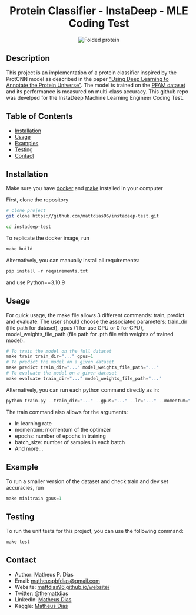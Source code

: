 <div align="center">

# Protein Classifier - InstaDeep - MLE Coding Test

![Folded protein](https://singularityhub.com/wp-content/uploads/2021/07/AI-generated-protein-structure.jpg)


<!--
Conference
-->
</div>

## Description
This project is an implementation of a protein classifier inspired by the ProtCNN model as described
in the paper ["Using Deep Learning to Annotate the Protein Universe"](https://www.biorxiv.org/content/10.1101/626507v2.full).
The model is trained on the [PFAM dataset](https://www.kaggle.com/datasets/googleai/pfam-seed-random-split) and its performance
is measured on multi-class accuracy.
This github repo was develped for the InstaDeep Machine Learning Engineer Coding Test.

## Table of Contents
- [Installation](#installation)
- [Usage](#usage)
- [Examples](#examples)
- [Testing](#testing)
- [Contact](#contact)

## Installation

Make sure you have [docker](https://www.docker.com/) and [make](https://gnuwin32.sourceforge.net/packages/make.htm) installed in your computer

First, clone the repository
```bash
# clone project
git clone https://github.com/mattdias96/instadeep-test.git

cd instadeep-test
 ```
To replicate the docker image, run
```python
make build
 ```
 Alternatively, you can manually install all requirements:
 ```python
pip install -r requirements.txt
 ```
 and use Python==3.10.9

## Usage
For quick usage, the make file allows 3 different commands: train, predict and evaluate.
The user should choose the associated parameters: train_dir (file path for dataset),
gpus (1 for use GPU or 0 for CPU), model_weights_file_path (file path for .pth file with weights
of trained model).
```python
# To train the model on the full dataset
make train train_dir="..." gpus=1
# To predict the model on a given dataset
make predict train_dir="..." model_weights_file_path="..."
# To evaluate the model on a given dataset
make evaluate train_dir="..." model_weights_file_path="..."
```
Alternatively, you can run each python command directly as in:
```python
python train.py --train_dir="..." --gpus="..." --lr="..." --momentum="..." --epochs="..." --batch_size="..."
```
The train command also allows for the arguments:
- lr: learning rate
- momentum: momentum of the optimzer
- epochs: number of epochs in training
- batch_size: number of samples in each batch
- And more...


## Example
To run a smaller version of the dataset and check train and dev set accuracies, run
```python
make minitrain gpus=1
```

## Testing
To run the unit tests for this project, you can use the following command:
```python
make test
```

## Contact
- Author: Matheus P. Dias
- Email: matheuspbfdias@gmail.com
- Website: [mattdias96.github.io/website/](mattdias96.github.io/website/)
- Twitter: [@themattdias](http://twitter.com/themattdias)
- LinkedIn: [Matheus Dias](https://www.linkedin.com/in/matheus-p-dias/)
- Kaggle: [Matheus Dias](https://www.kaggle.com/matheusdias1996)